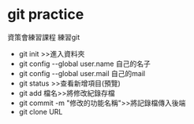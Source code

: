 # git practice
資策會練習課程
練習git

- git init >>進入資料夾
- git config --global user.name 自己的名子
- git config --global user.mail 自己的mail
- git status >>查看新增項目(預覽)
- git add 檔名>>將修改紀錄存檔
- git commit -m "修改的功能名稱">>將記錄檔傳入後端
- git clone URL